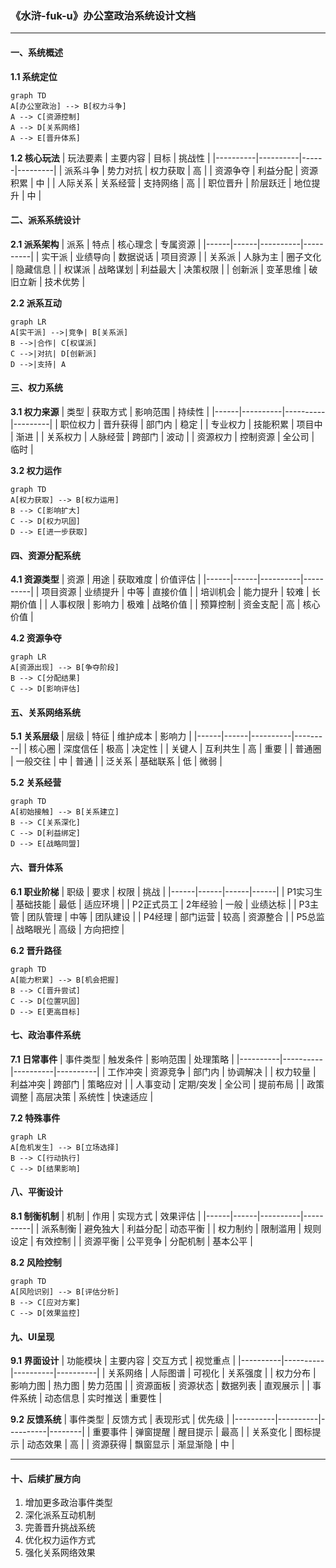 ### 《水浒-fuk-u》办公室政治系统设计文档

---

#### 一、系统概述

**1.1 系统定位**
```mermaid
graph TD
A[办公室政治] --> B[权力斗争]
A --> C[资源控制]
A --> D[关系网络]
A --> E[晋升体系]
```

**1.2 核心玩法**
| 玩法要素 | 主要内容 | 目标 | 挑战性 |
|----------|----------|------|---------|
| 派系斗争 | 势力对抗 | 权力获取 | 高 |
| 资源争夺 | 利益分配 | 资源积累 | 中 |
| 人际关系 | 关系经营 | 支持网络 | 高 |
| 职位晋升 | 阶层跃迁 | 地位提升 | 中 |

#### 二、派系系统设计

**2.1 派系架构**
| 派系 | 特点 | 核心理念 | 专属资源 |
|------|------|----------|----------|
| 实干派 | 业绩导向 | 数据说话 | 项目资源 |
| 关系派 | 人脉为主 | 圈子文化 | 隐藏信息 |
| 权谋派 | 战略谋划 | 利益最大 | 决策权限 |
| 创新派 | 变革思维 | 破旧立新 | 技术优势 |

**2.2 派系互动**
```mermaid
graph LR
A[实干派] -->|竞争| B[关系派]
B -->|合作| C[权谋派]
C -->|对抗| D[创新派]
D -->|支持| A
```

#### 三、权力系统

**3.1 权力来源**
| 类型 | 获取方式 | 影响范围 | 持续性 |
|------|----------|----------|---------|
| 职位权力 | 晋升获得 | 部门内 | 稳定 |
| 专业权力 | 技能积累 | 项目中 | 渐进 |
| 关系权力 | 人脉经营 | 跨部门 | 波动 |
| 资源权力 | 控制资源 | 全公司 | 临时 |

**3.2 权力运作**
```mermaid
graph TD
A[权力获取] --> B[权力运用]
B --> C[影响扩大]
C --> D[权力巩固]
D --> E[进一步获取]
```

#### 四、资源分配系统

**4.1 资源类型**
| 资源 | 用途 | 获取难度 | 价值评估 |
|------|------|----------|----------|
| 项目资源 | 业绩提升 | 中等 | 直接价值 |
| 培训机会 | 能力提升 | 较难 | 长期价值 |
| 人事权限 | 影响力 | 极难 | 战略价值 |
| 预算控制 | 资金支配 | 高 | 核心价值 |

**4.2 资源争夺**
```mermaid
graph LR
A[资源出现] --> B[争夺阶段]
B --> C[分配结果]
C --> D[影响评估]
```

#### 五、关系网络系统

**5.1 关系层级**
| 层级 | 特征 | 维护成本 | 影响力 |
|------|------|----------|---------|
| 核心圈 | 深度信任 | 极高 | 决定性 |
| 关键人 | 互利共生 | 高 | 重要 |
| 普通圈 | 一般交往 | 中 | 普通 |
| 泛关系 | 基础联系 | 低 | 微弱 |

**5.2 关系经营**
```mermaid
graph TD
A[初始接触] --> B[关系建立]
B --> C[关系深化]
C --> D[利益绑定]
D --> E[战略同盟]
```

#### 六、晋升体系

**6.1 职业阶梯**
| 职级 | 要求 | 权限 | 挑战 |
|------|------|------|------|
| P1实习生 | 基础技能 | 最低 | 适应环境 |
| P2正式员工 | 2年经验 | 一般 | 业绩达标 |
| P3主管 | 团队管理 | 中等 | 团队建设 |
| P4经理 | 部门运营 | 较高 | 资源整合 |
| P5总监 | 战略眼光 | 高级 | 方向把控 |

**6.2 晋升路径**
```mermaid
graph TD
A[能力积累] --> B[机会把握]
B --> C[晋升尝试]
C --> D[位置巩固]
D --> E[更高目标]
```

#### 七、政治事件系统

**7.1 日常事件**
| 事件类型 | 触发条件 | 影响范围 | 处理策略 |
|----------|----------|----------|----------|
| 工作冲突 | 资源竞争 | 部门内 | 协调解决 |
| 权力较量 | 利益冲突 | 跨部门 | 策略应对 |
| 人事变动 | 定期/突发 | 全公司 | 提前布局 |
| 政策调整 | 高层决策 | 系统性 | 快速适应 |

**7.2 特殊事件**
```mermaid
graph LR
A[危机发生] --> B[立场选择]
B --> C[行动执行]
C --> D[结果影响]
```

#### 八、平衡设计

**8.1 制衡机制**
| 机制 | 作用 | 实现方式 | 效果评估 |
|------|------|----------|----------|
| 派系制衡 | 避免独大 | 利益分配 | 动态平衡 |
| 权力制约 | 限制滥用 | 规则设定 | 有效控制 |
| 资源平衡 | 公平竞争 | 分配机制 | 基本公平 |

**8.2 风险控制**
```mermaid
graph TD
A[风险识别] --> B[评估分析]
B --> C[应对方案]
C --> D[效果监控]
```

#### 九、UI呈现

**9.1 界面设计**
| 功能模块 | 主要内容 | 交互方式 | 视觉重点 |
|----------|----------|----------|----------|
| 关系网络 | 人际图谱 | 可视化 | 关系强度 |
| 权力分布 | 影响力图 | 热力图 | 势力范围 |
| 资源面板 | 资源状态 | 数据列表 | 直观展示 |
| 事件系统 | 动态信息 | 实时推送 | 重要性 |

**9.2 反馈系统**
| 事件类型 | 反馈方式 | 表现形式 | 优先级 |
|----------|----------|----------|--------|
| 重要事件 | 弹窗提醒 | 醒目提示 | 最高 |
| 关系变化 | 图标提示 | 动态效果 | 高 |
| 资源获得 | 飘窗显示 | 渐显渐隐 | 中 |

---

#### 十、后续扩展方向

1. 增加更多政治事件类型
2. 深化派系互动机制
3. 完善晋升挑战系统
4. 优化权力运作方式
5. 强化关系网络效果
